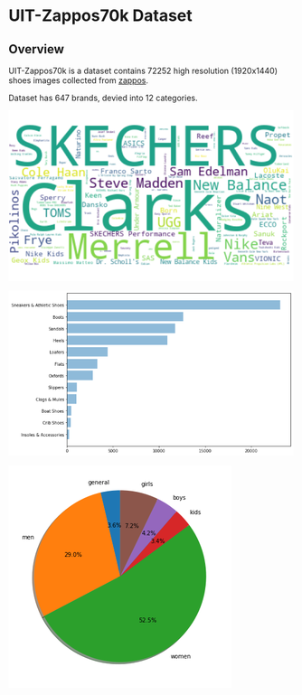 # UIT-Zappos70k Dataset

## Overview
UIT-Zappos70k is a dataset contains 72252 high resolution (1920x1440) shoes images collected from [zappos](https://www.zappos.com).


Dataset has 647 brands, devied into 12 categories.

![alt text][brands]

[brands]: images/brands.png "Brands"


![alt text][categories]

[categories]: images/categories.png "Categories"


![alt text][genders]

[genders]: images/genders.png "Genders"
